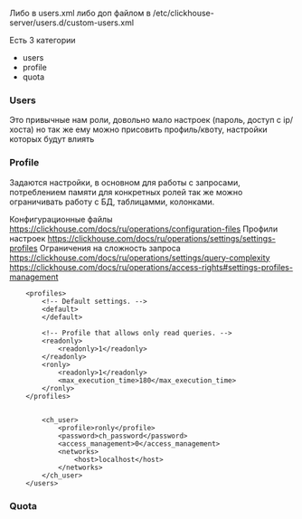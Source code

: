 Либо в users.xml либо доп файлом в /etc/clickhouse-server/users.d/custom-users.xml

Есть 3 категории

* users
* profile
* quota

### Users

Это привычные нам роли, довольно мало настроек (пароль, доступ с ip/хоста) но так же ему можно присовить профиль/квоту, настройки которых будут влиять

### Profile

Задаются настройки, в основном для работы с запросами, потреблением памяти для конкретных ролей
так же можно ограничивать работу с БД, таблицамми, колонками.

Конфигурационные файлы
https://clickhouse.com/docs/ru/operations/configuration-files
Профили настроек
https://clickhouse.com/docs/ru/operations/settings/settings-profiles
Ограничения на сложность запроса
https://clickhouse.com/docs/ru/operations/settings/query-complexity
https://clickhouse.com/docs/ru/operations/access-rights#settings-profiles-management

```
    <profiles>
        <!-- Default settings. -->
        <default>
        </default>

        <!-- Profile that allows only read queries. -->
        <readonly>
            <readonly>1</readonly>
        </readonly>
        <ronly>
            <readonly>1</readonly>
            <max_execution_time>180</max_execution_time>
        </ronly>
    </profiles>
```

```<users>
    
        <ch_user>
            <profile>ronly</profile>
            <password>ch_password</password>
            <access_management>0</access_management>
            <networks>
                <host>localhost</host>
            </networks>
        </ch_user>
    </users>
```

### Quota

